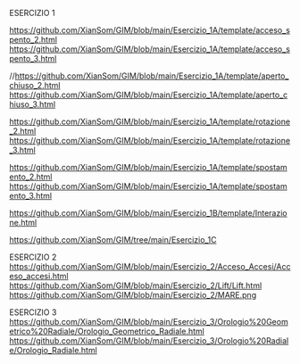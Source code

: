 ESERCIZIO 1

https://github.com/XianSom/GIM/blob/main/Esercizio_1A/template/acceso_spento_2.html
https://github.com/XianSom/GIM/blob/main/Esercizio_1A/template/acceso_spento_3.html

//https://github.com/XianSom/GIM/blob/main/Esercizio_1A/template/aperto_chiuso_2.html
https://github.com/XianSom/GIM/blob/main/Esercizio_1A/template/aperto_chiuso_3.html

https://github.com/XianSom/GIM/blob/main/Esercizio_1A/template/rotazione_2.html
https://github.com/XianSom/GIM/blob/main/Esercizio_1A/template/rotazione_3.html

https://github.com/XianSom/GIM/blob/main/Esercizio_1A/template/spostamento_2.html
https://github.com/XianSom/GIM/blob/main/Esercizio_1A/template/spostamento_3.html

https://github.com/XianSom/GIM/blob/main/Esercizio_1B/template/Interazione.html

https://github.com/XianSom/GIM/tree/main/Esercizio_1C


ESERCIZIO 2
https://github.com/XianSom/GIM/blob/main/Esercizio_2/Acceso_Accesi/Acceso_accesi.html
https://github.com/XianSom/GIM/blob/main/Esercizio_2/Lift/Lift.html
https://github.com/XianSom/GIM/blob/main/Esercizio_2/MARE.png


ESERCIZIO 3
https://github.com/XianSom/GIM/blob/main/Esercizio_3/Orologio%20Geometrico%20Radiale/Orologio_Geometrico_Radiale.html
https://github.com/XianSom/GIM/blob/main/Esercizio_3/Orologio%20Radiale/Orologio_Radiale.html
